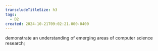 ```yaml
---
transcludeTitleSize: h3
tags:
  - D2
created: 2024-10-21T09:02:21.000-0400
---
```

demonstrate an understanding of emerging areas of computer science research;